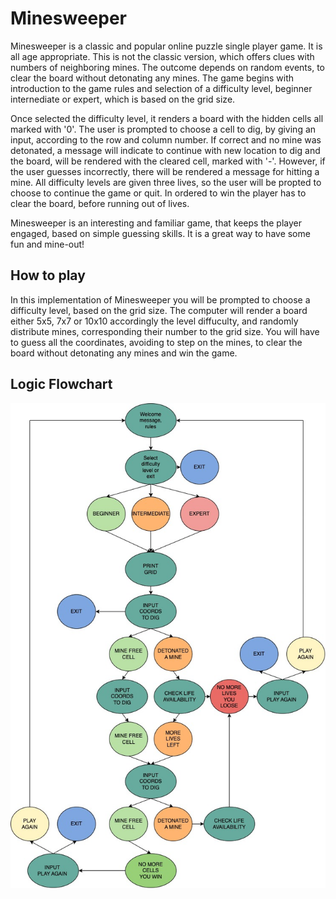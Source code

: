# Minesweeper

Minesweeper is a classic and popular online puzzle single player game. It is all age appropriate. This is not the classic version, which offers clues with numbers of neighboring mines. The outcome depends on random events, to clear the board without detonating any mines.
The game begins with introduction to the game rules and selection of a difficulty level, beginner internediate or expert, which is based on the grid size. 

Once selected the difficulty level, it renders a board with the hidden cells all marked with '0'. The user is prompted to choose a cell to dig, by giving an input, according to the
row and column number. If correct and no mine was detonated, a message will indicate to 
continue with new location to dig and the board, will be rendered with the cleared cell,
marked with '-'. However, if the user guesses incorrectly, there will be rendered a message
for hitting a mine. All difficulty levels are given three lives, so the user will be propted
to choose to continue the game or quit. In ordered to win the player has to clear the board,
before running out of lives.

Minesweeper is an interesting and familiar game, that keeps the player engaged, based on simple guessing skills. It is a great way to have some fun and mine-out!

## How to play

In this implementation of Minesweeper you will be prompted to
choose a difficulty level, based on the grid size. The computer will
render a board either 5x5, 7x7 or 10x10 accordingly the level diffuculty,
and randomly distribute mines, corresponding their number to the grid size.
You will have to guess all the coordinates, avoiding to step on the mines,
to clear the board without detonating any mines and win the game.

## Logic Flowchart
![Flowchart](./images/flowchart.jpg)